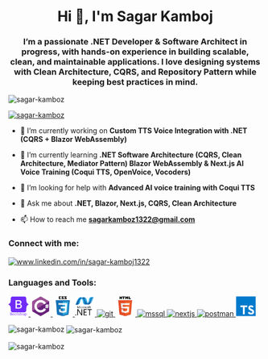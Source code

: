 <h1 align="center">Hi 👋, I'm Sagar Kamboj</h1>
<h3 align="center">I’m a passionate .NET Developer & Software Architect in progress, with hands-on experience in building scalable, clean, and maintainable applications. I love designing systems with Clean Architecture, CQRS, and Repository Pattern while keeping best practices in mind.</h3>

<p align="left"> <img src="https://komarev.com/ghpvc/?username=sagar-kamboz&label=Profile%20views&color=0e75b6&style=flat" alt="sagar-kamboz" /> </p>

<p align="left"> <a href="https://github.com/ryo-ma/github-profile-trophy"><img src="https://github-profile-trophy.vercel.app/?username=sagar-kamboz" alt="sagar-kamboz" /></a> </p>

- 🔭 I’m currently working on **Custom TTS Voice Integration with .NET (CQRS + Blazor WebAssembly)**

- 🌱 I’m currently learning **.NET Software Architecture (CQRS, Clean Architecture, Mediator Pattern) Blazor WebAssembly & Next.js AI Voice Training (Coqui TTS, OpenVoice, Vocoders)**

- 🤝 I’m looking for help with **Advanced AI voice training with Coqui TTS**

- 💬 Ask me about **.NET, Blazor, Next.js, CQRS, Clean Architecture**

- 📫 How to reach me **sagarkamboz1322@gmail.com**

<h3 align="left">Connect with me:</h3>
<p align="left">
<a href="https://linkedin.com/in/www.linkedin.com/in/sagar-kamboj1322" target="blank"><img align="center" src="https://raw.githubusercontent.com/rahuldkjain/github-profile-readme-generator/master/src/images/icons/Social/linked-in-alt.svg" alt="www.linkedin.com/in/sagar-kamboj1322" height="30" width="40" /></a>
</p>

<h3 align="left">Languages and Tools:</h3>
<p align="left"> <a href="https://getbootstrap.com" target="_blank" rel="noreferrer"> <img src="https://raw.githubusercontent.com/devicons/devicon/master/icons/bootstrap/bootstrap-plain-wordmark.svg" alt="bootstrap" width="40" height="40"/> </a> <a href="https://www.w3schools.com/cs/" target="_blank" rel="noreferrer"> <img src="https://raw.githubusercontent.com/devicons/devicon/master/icons/csharp/csharp-original.svg" alt="csharp" width="40" height="40"/> </a> <a href="https://www.w3schools.com/css/" target="_blank" rel="noreferrer"> <img src="https://raw.githubusercontent.com/devicons/devicon/master/icons/css3/css3-original-wordmark.svg" alt="css3" width="40" height="40"/> </a> <a href="https://dotnet.microsoft.com/" target="_blank" rel="noreferrer"> <img src="https://raw.githubusercontent.com/devicons/devicon/master/icons/dot-net/dot-net-original-wordmark.svg" alt="dotnet" width="40" height="40"/> </a> <a href="https://git-scm.com/" target="_blank" rel="noreferrer"> <img src="https://www.vectorlogo.zone/logos/git-scm/git-scm-icon.svg" alt="git" width="40" height="40"/> </a> <a href="https://www.w3.org/html/" target="_blank" rel="noreferrer"> <img src="https://raw.githubusercontent.com/devicons/devicon/master/icons/html5/html5-original-wordmark.svg" alt="html5" width="40" height="40"/> </a> <a href="https://www.microsoft.com/en-us/sql-server" target="_blank" rel="noreferrer"> <img src="https://www.svgrepo.com/show/303229/microsoft-sql-server-logo.svg" alt="mssql" width="40" height="40"/> </a> <a href="https://nextjs.org/" target="_blank" rel="noreferrer"> <img src="https://cdn.worldvectorlogo.com/logos/nextjs-2.svg" alt="nextjs" width="40" height="40"/> </a> <a href="https://postman.com" target="_blank" rel="noreferrer"> <img src="https://www.vectorlogo.zone/logos/getpostman/getpostman-icon.svg" alt="postman" width="40" height="40"/> </a> <a href="https://www.typescriptlang.org/" target="_blank" rel="noreferrer"> <img src="https://raw.githubusercontent.com/devicons/devicon/master/icons/typescript/typescript-original.svg" alt="typescript" width="40" height="40"/> </a> </p>

<p><img align="left" src="https://github-readme-stats.vercel.app/api/top-langs?username=sagar-kamboz&show_icons=true&locale=en&layout=compact" alt="sagar-kamboz" /></p>

<p>&nbsp;<img align="center" src="https://github-readme-stats.vercel.app/api?username=sagar-kamboz&show_icons=true&locale=en" alt="sagar-kamboz" /></p>

<p><img align="center" src="https://github-readme-streak-stats.herokuapp.com/?user=sagar-kamboz&" alt="sagar-kamboz" /></p>
